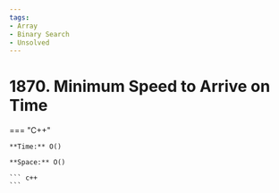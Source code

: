 ```yaml
---
tags:
- Array
- Binary Search
- Unsolved
---
```



# 1870. Minimum Speed to Arrive on Time

=== "C++"

    **Time:** O()

    **Space:** O()

    ``` c++
    ```